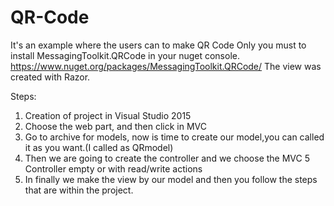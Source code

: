 # QR-Code
It's an example where the users can to make QR Code
Only you must to install MessagingToolkit.QRCode in your nuget console.
https://www.nuget.org/packages/MessagingToolkit.QRCode/
The view was created with Razor.

Steps:
  1) Creation of project in Visual Studio 2015  
  2) Choose the web part, and then click in MVC 
  3) Go to archive for models, now is time to create our model,you can called it as you want.(I called as QRmodel)
  4) Then we are going to create the controller and we choose the MVC 5 Controller empty or with read/write actions
  5) In finally we make the view by our model and then you follow the steps that are within the project.
  
